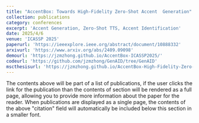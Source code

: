 ```yaml
---
title: "AccentBox: Towards High-Fidelity Zero-Shot Accent  Generation"
collection: publications
category: conferences
excerpt: 'Accent Generation, Zero-Shot TTS, Accent Identification'
date: 2025/4/6
venue: 'ICASSP 2025'
paperurl: 'https://ieeexplore.ieee.org/abstract/document/10888332'
arxivurl: 'https://www.arxiv.org/abs/2409.09098'
demourl: 'https://jzmzhong.github.io/AccentBox-ICASSP2025/'
codeurl: 'https://github.com/jzmzhong/GenAID/tree/GenAID'
mscthesisurl: 'https://jzmzhong.github.io/AccentBox-High-Fidelity-Zero-Shot-Accent-Generation/B237820_8952_v0.3.6_final.pdf'
---
```


The contents above will be part of a list of publications, if the user clicks the link for the publication than the contents of section will be rendered as a full page, allowing you to provide more information about the paper for the reader. When publications are displayed as a single page, the contents of the above "citation" field will automatically be included below this section in a smaller font.
